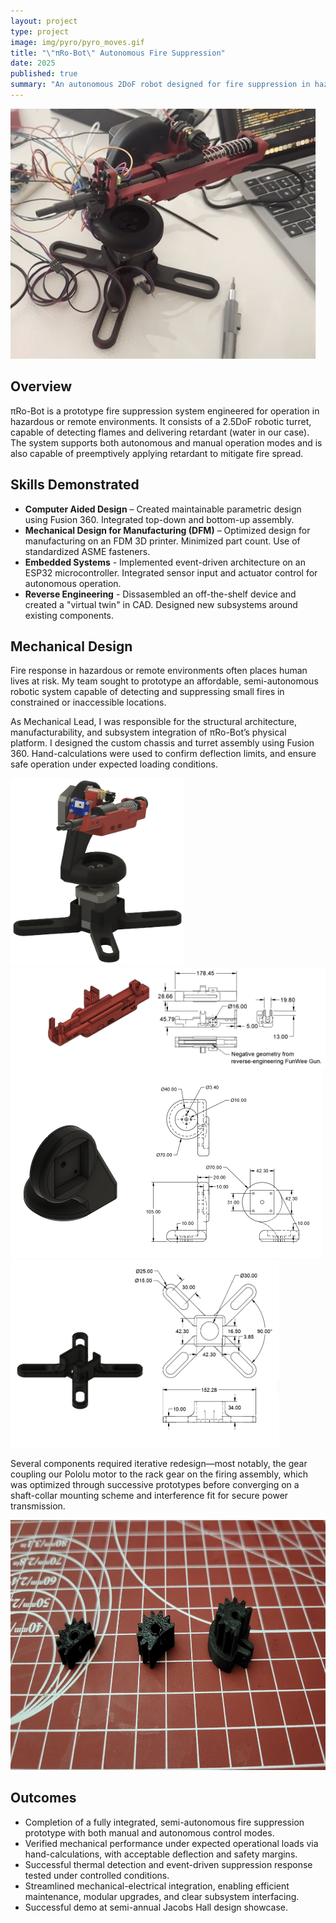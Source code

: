 ```yaml
---
layout: project
type: project
image: img/pyro/pyro_moves.gif
title: "\"πRo-Bot\" Autonomous Fire Suppression"
date: 2025
published: true
summary: "An autonomous 2DoF robot designed for fire suppression in hazardous environments, featuring both manual and automatic control."
---
```


<div class="text-center">
  <img class="img-fluid" src="../img/pyro/Pyro_Final.png" alt="Gun platform drawing" style="height: 400px;">
</div>

## Overview

πRo-Bot is a prototype fire suppression system engineered for operation in hazardous or remote environments. It consists of a 2.5DoF robotic turret, capable of detecting flames and delivering retardant (water in our case). The system supports both autonomous and manual operation modes and is also capable of preemptively applying retardant to mitigate fire spread.

## Skills Demonstrated
- **Computer Aided Design** – Created maintainable parametric design using Fusion 360. Integrated top-down and bottom-up assembly.
- **Mechanical Design for Manufacturing (DFM)** – Optimized design for manufacturing on an FDM 3D printer. Minimized part count. Use of standardized ASME fasteners.
- **Embedded Systems** - Implemented event-driven architecture on an ESP32 microcontroller. Integrated sensor input and actuator control for autonomous operation.
- **Reverse Engineering** - Dissasembled an off-the-shelf device and created a "virtual twin" in CAD. Designed new subsystems around existing components.

## Mechanical Design
Fire response in hazardous or remote environments often places human lives at risk. My team sought to prototype an affordable, semi-autonomous robotic system capable of detecting and suppressing small fires in constrained or inaccessible locations.

As Mechanical Lead, I was responsible for the structural architecture, manufacturability, and subsystem integration of πRo-Bot’s physical platform. I designed the custom chassis and turret assembly using Fusion 360. Hand-calculations were used to confirm deflection limits, and ensure safe operation under expected loading conditions.

<div class="d-grid" style="grid-template-columns: 1fr 1fr; gap: 10px;">
  <div class="d-flex justify-content-center align-items-start">
    <img class="img-fluid" src="../img/pyro/final_design.png" alt="Final design plan" style="max-height: 300px; width: auto;">
  </div>
  <div class="text-center">
    <img class="img-fluid" src="../img/pyro/platform_drawing.png" alt="Gun platform drawing" style="max-height: 300px; width: auto;">
  </div>
  <div class="text-center">
    <img class="img-fluid" src="../img/pyro/arm_drawing.png" alt="Armature (wrist, waist) drawing" style="max-height: 300px; width: auto;">
  </div>
  <div class="text-center">
    <img class="img-fluid" src="../img/pyro/base_drawing.png" alt="Base" style="max-height: 300px; width: auto;">
  </div>
</div>

Several components required iterative redesign—most notably, the gear coupling our Pololu motor to the rack gear on the firing assembly, which was optimized through successive prototypes before converging on a shaft-collar mounting scheme and interference fit for secure power transmission.

<div class="text-center">
  <img class="img-fluid" src="../img/pyro/gear_evolution.jpeg" alt="Gun platform drawing" style="height: 400px;">
</div>

## Outcomes
- Completion of a fully integrated, semi-autonomous fire suppression prototype with both manual and autonomous control modes.
- Verified mechanical performance under expected operational loads via hand-calculations, with acceptable deflection and safety margins.
- Successful thermal detection and event-driven suppression response tested under controlled conditions.
- Streamlined mechanical-electrical integration, enabling efficient maintenance, modular upgrades, and clear subsystem interfacing.
- Successful demo at semi-annual Jacobs Hall design showcase.
